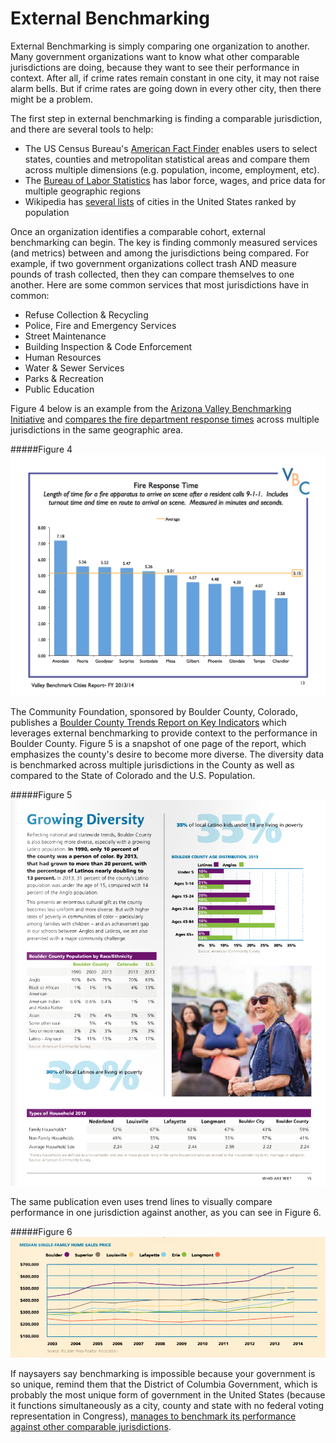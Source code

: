 # External Benchmarking

External Benchmarking is simply comparing one organization to another. Many government organizations want to know what other comparable jurisdictions are doing, because they want to see their performance in context. After all, if crime rates remain constant in one city, it may not raise alarm bells. But if crime rates are going down in every other city, then there might be a problem. 

The first step in external benchmarking is finding a comparable jurisdiction, and there are several tools to help:
* The US Census Bureau's [American Fact Finder](http://factfinder.census.gov/) enables users to select states, counties and metropolitan statistical areas and compare them across multiple dimensions (e.g. population, income, employment, etc). 
* The [Bureau of Labor Statistics](http://www.bls.gov/regions/home.htm) has labor force, wages, and price data for multiple geographic regions
* Wikipedia has [several lists](https://en.wikipedia.org/wiki/Category:Lists_of_cities_in_the_United_States_by_population) of cities in the United States ranked by population

Once an organization identifies a comparable cohort, external benchmarking can begin. The key is finding commonly measured services (and metrics) between and among the jurisdictions being compared. For example, if two government organizations collect trash AND measure pounds of trash collected, then they can compare themselves to one another. Here are some common services that most jurisdictions have in common:
* Refuse Collection & Recycling
* Police, Fire and Emergency Services
* Street Maintenance 
* Building Inspection & Code Enforcement
* Human Resources
* Water & Sewer Services
* Parks & Recreation
* Public Education

Figure 4 below is an example from the [Arizona Valley Benchmarking Initiative](https://urbaninnovation.asu.edu/research/reports/valley-benchmark-cities-2014-2015/view) and [compares the fire department response times](file:///Users/chewgley/Downloads/VBC%20Reduced%20Size%20Report.pdf) across multiple jurisdictions in the same geographic area. 

#####Figure 4
<img src="https://raw.githubusercontent.com/centerforgov/benchmarking/master/Figures/External%20Benchmarking%20Example%201.png">

The Community Foundation, sponsored by Boulder County, Colorado, publishes a [Boulder County Trends Report on Key Indicators](http://www.commfound.org/trendsmagazine) which leverages external benchmarking to provide context to the performance in Boulder County. Figure 5 is a snapshot of one page of the report, which emphasizes the county's desire to become more diverse. The diversity data is benchmarked across multiple jurisdictions in the County as well as compared to the State of Colorado and the U.S. Population.

#####Figure 5
<img src="https://raw.githubusercontent.com/centerforgov/benchmarking/master/Figures/External%20Benchmarking%20Example%202.png">

The same publication even uses trend lines to visually compare performance in one jurisdiction against another, as you can see in Figure 6. 

#####Figure 6
<img src="https://raw.githubusercontent.com/centerforgov/benchmarking/master/Figures/External%20Benchmarking%20Example%203.png">

If naysayers say benchmarking is impossible because your government is so unique, remind them that the District of Columbia Government, which is probably the most unique form of government in the United States (because it functions simultaneously as a city, county and state with no federal voting representation in Congress), [manages to benchmark its performance against other comparable jurisdictions](http://dc.gov/sites/default/files/dc/sites/ocfo/publication/attachments/FY%202015%20benchmarking%20study.pdf). 

